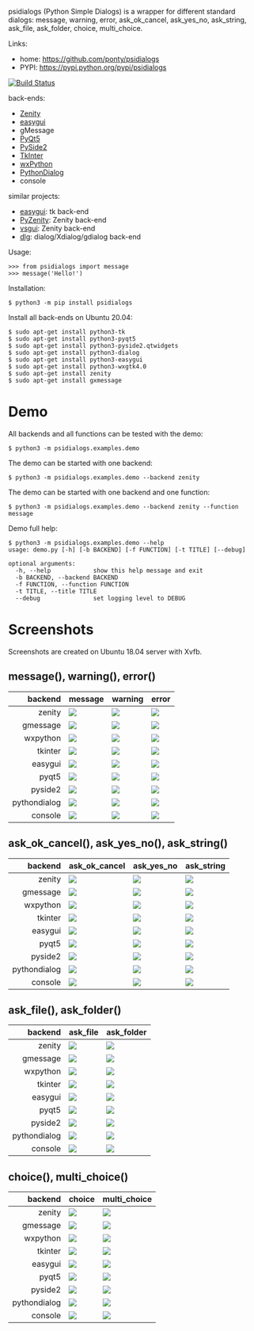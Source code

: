 psidialogs (Python Simple Dialogs) is a wrapper
for different standard dialogs: 
 message, warning, error, ask_ok_cancel, ask_yes_no, ask_string, 
 ask_file, ask_folder, choice, multi_choice.


Links:
 * home: https://github.com/ponty/psidialogs
 * PYPI: https://pypi.python.org/pypi/psidialogs

[![Build Status](https://travis-ci.org/ponty/psidialogs.svg?branch=master)](https://travis-ci.org/ponty/psidialogs)

back-ends:
 - [Zenity](https://en.wikipedia.org/wiki/Zenity)
 - [easygui](http://easygui.sourceforge.net/)
 - gMessage
 - [PyQt5](https://pypi.org/project/PyQt5/)
 - [PySide2](https://pypi.org/project/PySide2/)
 - [TkInter](https://docs.python.org/3/library/tkinter.html)
 - [wxPython](https://www.wxpython.org/)
 - [PythonDialog](https://pypi.org/project/pythondialog/)
 - console

similar projects:
* [easygui](http://easygui.sourceforge.net/): tk back-end
* [PyZenity](http://pypi.python.org/pypi/PyZenity): Zenity back-end
* [vsgui](http://pypi.python.org/pypi/vsgui): Zenity back-end
* [dlg](http://pypi.python.org/pypi/dlg): dialog/Xdialog/gdialog  back-end

Usage:
```pycon
>>> from psidialogs import message
>>> message('Hello!')
```


Installation:

```console
$ python3 -m pip install psidialogs
```

Install all back-ends on Ubuntu 20.04:

```console
$ sudo apt-get install python3-tk
$ sudo apt-get install python3-pyqt5
$ sudo apt-get install python3-pyside2.qtwidgets
$ sudo apt-get install python3-dialog
$ sudo apt-get install python3-easygui
$ sudo apt-get install python3-wxgtk4.0
$ sudo apt-get install zenity
$ sudo apt-get install gxmessage
```

# Demo

All backends and all functions can be tested with the demo:

```console
$ python3 -m psidialogs.examples.demo
```

The demo can be started with one backend:
```console
$ python3 -m psidialogs.examples.demo --backend zenity
```

The demo can be started with one backend and one function:
```console
$ python3 -m psidialogs.examples.demo --backend zenity --function message
```

<!-- embedme doc/gen/python3_-m_psidialogs.cli.demo_--help.txt -->
Demo full help:

```console
$ python3 -m psidialogs.examples.demo --help
usage: demo.py [-h] [-b BACKEND] [-f FUNCTION] [-t TITLE] [--debug]

optional arguments:
  -h, --help            show this help message and exit
  -b BACKEND, --backend BACKEND
  -f FUNCTION, --function FUNCTION
  -t TITLE, --title TITLE
  --debug               set logging level to DEBUG
```

# Screenshots

Screenshots are created on Ubuntu 18.04 server with Xvfb.

 ## message(), warning(), error() 

|      backend | message                                | warning                                | error                                |
| -----------: | -------------------------------------- | -------------------------------------- | ------------------------------------ |
|       zenity | ![](/doc/gen/zenity_message.png)       | ![](/doc/gen/zenity_warning.png)       | ![](/doc/gen/zenity_error.png)       |
|     gmessage | ![](/doc/gen/gmessage_message.png)     | ![](/doc/gen/gmessage_warning.png)     | ![](/doc/gen/gmessage_error.png)     |
|     wxpython | ![](/doc/gen/wxpython_message.png)     | ![](/doc/gen/wxpython_warning.png)     | ![](/doc/gen/wxpython_error.png)     |
|      tkinter | ![](/doc/gen/tkinter_message.png)      | ![](/doc/gen/tkinter_warning.png)      | ![](/doc/gen/tkinter_error.png)      |
|      easygui | ![](/doc/gen/easygui_message.png)      | ![](/doc/gen/easygui_warning.png)      | ![](/doc/gen/easygui_error.png)      |
|        pyqt5 | ![](/doc/gen/pyqt5_message.png)        | ![](/doc/gen/pyqt5_warning.png)        | ![](/doc/gen/pyqt5_error.png)        |
|      pyside2 | ![](/doc/gen/pyside2_message.png)      | ![](/doc/gen/pyside2_warning.png)      | ![](/doc/gen/pyside2_error.png)      |
| pythondialog | ![](/doc/gen/pythondialog_message.png) | ![](/doc/gen/pythondialog_warning.png) | ![](/doc/gen/pythondialog_error.png) |
|      console | ![](/doc/gen/console_message.png)      | ![](/doc/gen/console_warning.png)      | ![](/doc/gen/console_error.png)      |

## ask_ok_cancel(), ask_yes_no(), ask_string()

|      backend | ask_ok_cancel                                | ask_yes_no                                | ask_string                                |
| -----------: | -------------------------------------------- | ----------------------------------------- | ----------------------------------------- |
|       zenity | ![](/doc/gen/zenity_ask_ok_cancel.png)       | ![](/doc/gen/zenity_ask_yes_no.png)       | ![](/doc/gen/zenity_ask_string.png)       |
|     gmessage | ![](/doc/gen/gmessage_ask_ok_cancel.png)     | ![](/doc/gen/gmessage_ask_yes_no.png)     | ![](/doc/gen/gmessage_ask_string.png)     |
|     wxpython | ![](/doc/gen/wxpython_ask_ok_cancel.png)     | ![](/doc/gen/wxpython_ask_yes_no.png)     | ![](/doc/gen/wxpython_ask_string.png)     |
|      tkinter | ![](/doc/gen/tkinter_ask_ok_cancel.png)      | ![](/doc/gen/tkinter_ask_yes_no.png)      | ![](/doc/gen/tkinter_ask_string.png)      |
|      easygui | ![](/doc/gen/easygui_ask_ok_cancel.png)      | ![](/doc/gen/easygui_ask_yes_no.png)      | ![](/doc/gen/easygui_ask_string.png)      |
|        pyqt5 | ![](/doc/gen/pyqt5_ask_ok_cancel.png)        | ![](/doc/gen/pyqt5_ask_yes_no.png)        | ![](/doc/gen/pyqt5_ask_string.png)        |
|      pyside2 | ![](/doc/gen/pyside2_ask_ok_cancel.png)      | ![](/doc/gen/pyside2_ask_yes_no.png)      | ![](/doc/gen/pyside2_ask_string.png)      |
| pythondialog | ![](/doc/gen/pythondialog_ask_ok_cancel.png) | ![](/doc/gen/pythondialog_ask_yes_no.png) | ![](/doc/gen/pythondialog_ask_string.png) |
|      console | ![](/doc/gen/console_ask_ok_cancel.png)      | ![](/doc/gen/console_ask_yes_no.png)      | ![](/doc/gen/console_ask_string.png)      |

## ask_file(), ask_folder()

|      backend | ask_file                                | ask_folder                                |
| -----------: | --------------------------------------- | ----------------------------------------- |
|       zenity | ![](/doc/gen/zenity_ask_file.png)       | ![](/doc/gen/zenity_ask_folder.png)       |
|     gmessage | ![](/doc/gen/gmessage_ask_file.png)     | ![](/doc/gen/gmessage_ask_folder.png)     |
|     wxpython | ![](/doc/gen/wxpython_ask_file.png)     | ![](/doc/gen/wxpython_ask_folder.png)     |
|      tkinter | ![](/doc/gen/tkinter_ask_file.png)      | ![](/doc/gen/tkinter_ask_folder.png)      |
|      easygui | ![](/doc/gen/easygui_ask_file.png)      | ![](/doc/gen/easygui_ask_folder.png)      |
|        pyqt5 | ![](/doc/gen/pyqt5_ask_file.png)        | ![](/doc/gen/pyqt5_ask_folder.png)        |
|      pyside2 | ![](/doc/gen/pyside2_ask_file.png)      | ![](/doc/gen/pyside2_ask_folder.png)      |
| pythondialog | ![](/doc/gen/pythondialog_ask_file.png) | ![](/doc/gen/pythondialog_ask_folder.png) |
|      console | ![](/doc/gen/console_ask_file.png)      | ![](/doc/gen/console_ask_folder.png)      |

## choice(), multi_choice()

|      backend | choice                                | multi_choice                                |
| -----------: | ------------------------------------- | ------------------------------------------- |
|       zenity | ![](/doc/gen/zenity_choice.png)       | ![](/doc/gen/zenity_multi_choice.png)       |
|     gmessage | ![](/doc/gen/gmessage_choice.png)     | ![](/doc/gen/gmessage_multi_choice.png)     |
|     wxpython | ![](/doc/gen/wxpython_choice.png)     | ![](/doc/gen/wxpython_multi_choice.png)     |
|      tkinter | ![](/doc/gen/tkinter_choice.png)      | ![](/doc/gen/tkinter_multi_choice.png)      |
|      easygui | ![](/doc/gen/easygui_choice.png)      | ![](/doc/gen/easygui_multi_choice.png)      |
|        pyqt5 | ![](/doc/gen/pyqt5_choice.png)        | ![](/doc/gen/pyqt5_multi_choice.png)        |
|      pyside2 | ![](/doc/gen/pyside2_choice.png)      | ![](/doc/gen/pyside2_multi_choice.png)      |
| pythondialog | ![](/doc/gen/pythondialog_choice.png) | ![](/doc/gen/pythondialog_multi_choice.png) |
|      console | ![](/doc/gen/console_choice.png)      | ![](/doc/gen/console_multi_choice.png)      |

